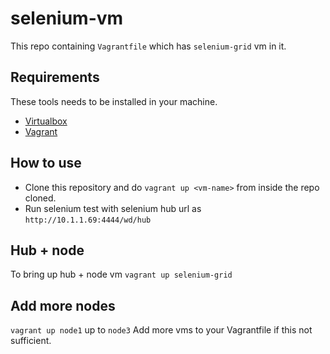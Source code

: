 selenium-vm
===========

This repo containing `Vagrantfile` which has `selenium-grid` vm in it.

## Requirements
These tools needs to be installed in your machine. 
- [Virtualbox](https://www.virtualbox.org)
- [Vagrant](http://www.vagrantup.com/)

## How to use

- Clone this repository and do `vagrant up <vm-name>` from inside the repo cloned.
- Run selenium test with selenium hub url as `http://10.1.1.69:4444/wd/hub`

## Hub + node
To bring up hub + node vm `vagrant up selenium-grid`

## Add more nodes
`vagrant up node1` up to `node3`
Add more vms to your Vagrantfile if this not sufficient.
